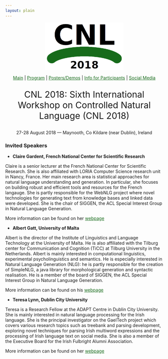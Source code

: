 ```yaml
---
layout: plain
---
```

<style>
a { color: #176B1B; }
#main_content a:hover { color: #30a030; }
</style>
<p align="middle"><img src="cnl2018logo.png" width="250"/></p>
<p class="tabs" align="middle">
<a href="cnl2018.html">Main</a> | <a href="cnl2018program.html">Program</a> | <a href="cnl2018pd.html">Posters/Demos</a> |  <a href="cnl2018info.html">Info for Participants</a> | <a href="cnl2018SM.html">Social Media</a>
</p>
<p align="middle" style="font-size:200%">CNL 2018: Sixth International Workshop on Controlled Natural Language (CNL 2018)</p>
<p align="middle">27-28 August 2018 — Maynooth, Co Kildare (near Dublin), Ireland</p>


### Invited Speakers

- <p><strong>Claire Gardent, French National Center for Scientific Research</strong></p>

Claire is a senior lecturer at the French National Center for Scientific Research. She is also affiliated with LORIA Computer Science research unit in Nancy, France. Her main research area is statistical approaches for natural language understanding and generation. In particular, she focuses on building robust and efficient tools and resources for the French langauge. She is partly responsible for the WebNLG project where novel technologies for generating text from knowledge bases and linked data were developed. She is the chair of SIGGEN, the ACL Special Interest Group in Natural Language Generation.

More information can be found on her [webpage](https://members.loria.fr/CGardent/)


- <p><strong>Albert Gatt, University of Malta</strong></p>

Albert is the director of the Institute of Linguistics and Language Technology at the University of Malta. He is also affiliated with the Tilburg center for Communication and Cognition (TiCC) at Tilburg University in the Netherlands. Albert is mainly interested in computational linguistics, experimental psycholinguistics and semantics. He is especially interested in  Natural Language Generation (NLG): he is partly responsible for the creation of SimpleNLG, a java library for morphological generation and syntactic realisation. He is a member of the board of SIGGEN, the ACL Special Interest Group in Natural Language Generation.

More information can be found on his [webpage](http://staff.um.edu.mt/albert.gatt/)

- <p><strong>Teresa Lynn, Dublin City University</strong></p>

Teresa is a Research Fellow at the ADAPT Centre in Dublin City University. She is mainly interested in natural language processing for the Irish language. She is the principal investigator on the GaelTech project which covers various research topics such as treebank and parsing development, exploring novel techniques for parsing Irish multiword expressions and the processing of Irish language text on social media. She is also a member of the Executive Board for the Irish Fulbright Alumni Association.

More information can be found on her [webpage](http://www.nclt.dcu.ie/~tlynn/)
